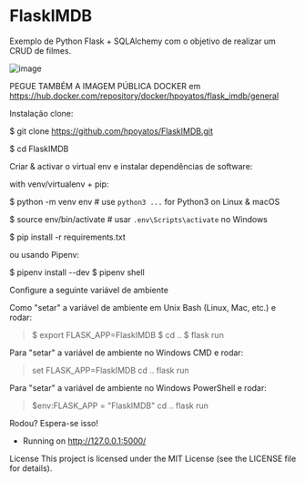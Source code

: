 # FlaskIMDB
Exemplo de Python Flask + SQLAlchemy com o objetivo de realizar um CRUD de filmes.

![image](https://github.com/hpoyatos/FlaskIMDB/assets/957400/7065fad3-0981-46e6-bf82-3f1d8dc1e540)




PEGUE TAMBÉM A IMAGEM PÚBLICA DOCKER em https://hub.docker.com/repository/docker/hpoyatos/flask_imdb/general

Instalação
clone:

$ git clone https://github.com/hpoyatos/FlaskIMDB.git

$ cd FlaskIMDB

Criar & activar o virtual env e instalar dependências de software:

with venv/virtualenv + pip:

$ python -m venv env  # use `python3 ...` for Python3 on Linux & macOS

$ source env/bin/activate  # usar `.env\Scripts\activate` no Windows

$ pip install -r requirements.txt

ou usando Pipenv:

$ pipenv install --dev
$ pipenv shell

Configure a seguinte variável de ambiente

Como "setar" a variável de ambiente em Unix Bash (Linux, Mac, etc.) e rodar:
> $ export FLASK_APP=FlaskIMDB
> $ cd ..
> $ flask run

Para "setar" a variável de ambiente no Windows CMD e rodar:
> set FLASK_APP=FlaskIMDB
> cd ..
> flask run

Para "setar" a variável de ambiente no Windows PowerShell e rodar:

> $env:FLASK_APP = "FlaskIMDB"
> cd ..
> flask run

Rodou? Espera-se isso!
* Running on http://127.0.0.1:5000/

License
This project is licensed under the MIT License (see the LICENSE file for details).
